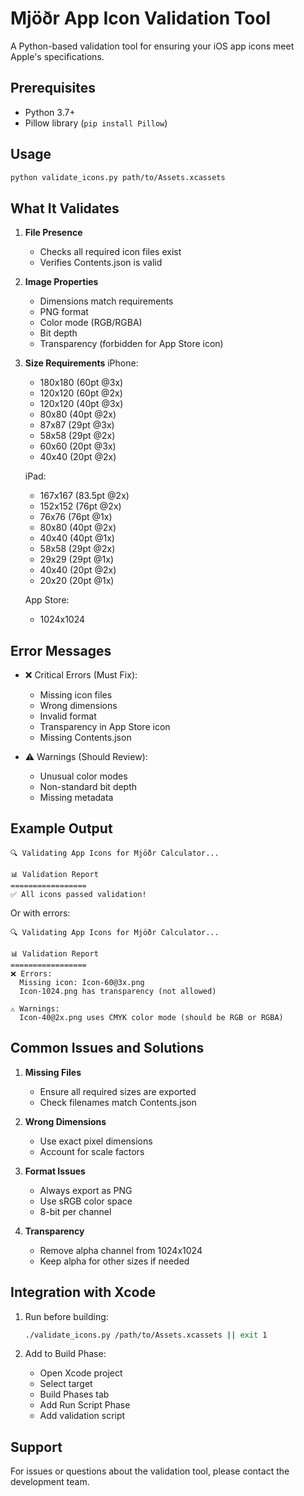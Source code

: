 # Mjöðr App Icon Validation Tool

A Python-based validation tool for ensuring your iOS app icons meet Apple's specifications.

## Prerequisites

- Python 3.7+
- Pillow library (`pip install Pillow`)

## Usage

```bash
python validate_icons.py path/to/Assets.xcassets
```

## What It Validates

1. **File Presence**
   - Checks all required icon files exist
   - Verifies Contents.json is valid

2. **Image Properties**
   - Dimensions match requirements
   - PNG format
   - Color mode (RGB/RGBA)
   - Bit depth
   - Transparency (forbidden for App Store icon)

3. **Size Requirements**
   iPhone:
   - 180x180 (60pt @3x)
   - 120x120 (60pt @2x)
   - 120x120 (40pt @3x)
   - 80x80  (40pt @2x)
   - 87x87  (29pt @3x)
   - 58x58  (29pt @2x)
   - 60x60  (20pt @3x)
   - 40x40  (20pt @2x)

   iPad:
   - 167x167 (83.5pt @2x)
   - 152x152 (76pt @2x)
   - 76x76  (76pt @1x)
   - 80x80  (40pt @2x)
   - 40x40  (40pt @1x)
   - 58x58  (29pt @2x)
   - 29x29  (29pt @1x)
   - 40x40  (20pt @2x)
   - 20x20  (20pt @1x)

   App Store:
   - 1024x1024

## Error Messages

- ❌ Critical Errors (Must Fix):
  - Missing icon files
  - Wrong dimensions
  - Invalid format
  - Transparency in App Store icon
  - Missing Contents.json

- ⚠️ Warnings (Should Review):
  - Unusual color modes
  - Non-standard bit depth
  - Missing metadata

## Example Output

```
🔍 Validating App Icons for Mjöðr Calculator...

📊 Validation Report
=================
✅ All icons passed validation!
```

Or with errors:

```
🔍 Validating App Icons for Mjöðr Calculator...

📊 Validation Report
=================
❌ Errors:
  Missing icon: Icon-60@3x.png
  Icon-1024.png has transparency (not allowed)

⚠️ Warnings:
  Icon-40@2x.png uses CMYK color mode (should be RGB or RGBA)
```

## Common Issues and Solutions

1. **Missing Files**
   - Ensure all required sizes are exported
   - Check filenames match Contents.json

2. **Wrong Dimensions**
   - Use exact pixel dimensions
   - Account for scale factors

3. **Format Issues**
   - Always export as PNG
   - Use sRGB color space
   - 8-bit per channel

4. **Transparency**
   - Remove alpha channel from 1024x1024
   - Keep alpha for other sizes if needed

## Integration with Xcode

1. Run before building:
   ```bash
   ./validate_icons.py /path/to/Assets.xcassets || exit 1
   ```

2. Add to Build Phase:
   - Open Xcode project
   - Select target
   - Build Phases tab
   - Add Run Script Phase
   - Add validation script

## Support

For issues or questions about the validation tool, please contact the development team.
